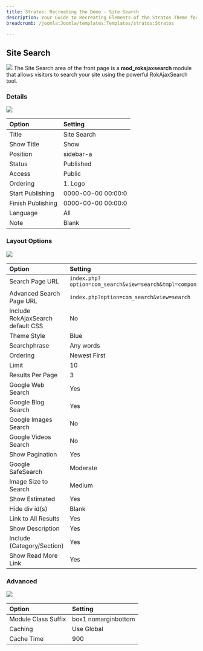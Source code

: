 ```yaml
---
title: Stratos: Recreating the Demo - Site Search
description: Your Guide to Recreating Elements of the Stratos Theme for Joomla
breadcrumb: /joomla:Joomla/templates:Templates/stratos:Stratos

---
```


Site Search
-----
![][ss1]
The Site Search area of the front page is a **mod_rokajaxsearch** module that allows visitors to search your site using the powerful RokAjaxSearch tool.

### Details
![][ss2]

| Option | Setting |
|:------|:-------|
| Title | Site Search |
| Show Title | Show |
| Position | sidebar-a |
| Status | Published |
| Access | Public |
| Ordering | 1. Logo |
| Start Publishing | 0000-00-00 00:00:0 |
| Finish Publishing | 0000-00-00 00:00:0 |
| Language | All |
| Note | Blank |

### Layout Options
![][ss3]

| Option | Setting |
|:------|:-------|
| Search Page URL | `index.php?option=com_search&view=search&tmpl=component` |
| Advanced Search Page URL | `index.php?option=com_search&view=search` |
| Include RokAjaxSearch default CSS | No |
| Theme Style | Blue |
| Searchphrase | Any words |
| Ordering | Newest First |
| Limit | 10 |
| Results Per Page | 3 |
| Google Web Search | Yes |
| Google Blog Search | Yes |
| Google Images Search | No |
| Google Videos Search | No |
| Show Pagination | Yes |
| Google SafeSearch | Moderate |
| Image Size to Search | Medium |
| Show Estimated | Yes |
| Hide div id(s) | Blank |
| Link to All Results | Yes |
| Show Description | Yes |
| Include (Category/Section) | Yes |
| Show Read More Link | Yes |

### Advanced
![][ss4]

| Option | Setting |
|:------|:-------|
| Module Class Suffix | box1 nomarginbottom |
| Caching | Use Global |
| Cache Time | 900 |

[ss1]: assets/site_search_1.jpeg
[ss2]: assets/site_search_2.jpeg
[ss3]: assets/site_search_3.jpeg
[ss4]: assets/site_search_4.jpeg